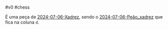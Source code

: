 
#v0  #chess 

É uma peça de [2024-07-06-Xadrez](api/2024/07/2024-07-06-Xadrez.md), sendo o [2024-07-06-Peão_xadrez](_insight/2024-07-06-Peão_xadrez.md) que fica na coluna `d`.
